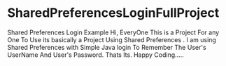 # SharedPreferencesLoginFullProject
Shared Preferences Login Example
Hi, EveryOne This is a Project For any One To Use its basically a Project Using Shared Preferences .
I am using Shared Preferences with Simple Java login To Remember The User's UserName And User's Password.
Thats Its.
Happy Coding.....
